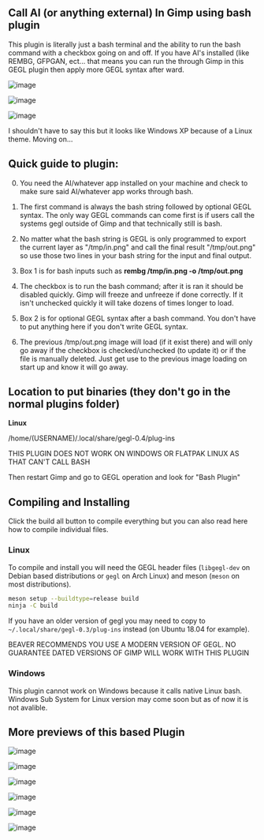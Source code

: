## Call AI (or anything external) In Gimp using bash plugin
This plugin is literally just a bash terminal and the ability to run the bash command with a checkbox going on and off. If you have AI's installed (like REMBG, GFPGAN, ect... that means you can run the
through Gimp in this GEGL plugin then apply more GEGL syntax after ward. 

![image](https://github.com/LinuxBeaver/AI_in_Gimp_by_GEGL_calling_bash/assets/78667207/cf82c7b2-4ff1-42ea-bff5-6ba1b248ce21)

![image](https://github.com/LinuxBeaver/AI_in_Gimp_by_GEGL_calling_bash/assets/78667207/4d585743-106f-423a-b611-23a7c2b0784c)

![image](https://github.com/LinuxBeaver/AI_in_Gimp_by_GEGL_calling_bash/assets/78667207/a370214f-d9d4-4db5-b622-dd93fc48c10d)



I shouldn't have to say this but it looks like Windows XP because of a Linux theme. Moving on...


## Quick guide to plugin:

0. You need the AI/whatever app installed on your machine and check to make sure said AI/whatever app works through bash.

1. The first command is always the bash string followed by optional GEGL syntax. The only way GEGL commands can come first is if users call the systems gegl outside of Gimp and that technically still is bash.

2. No matter what the bash string is GEGL is only programmed to export the current  layer as "/tmp/in.png"
and call the final result "/tmp/out.png" so use those two lines in your bash string for the input and final output.

3. Box 1 is for bash inputs such as **rembg /tmp/in.png -o /tmp/out.png**

4. The checkbox is to run the bash command; after it is ran it should be disabled quickly. Gimp will freeze and unfreeze if done correctly. If it isn't unchecked quickly it will take dozens of times longer to load.

5. Box 2 is for optional GEGL syntax after a bash command. You don't have to put anything here if you don't write GEGL syntax.

6. The previous /tmp/out.png image will load (if it exist there) and will only go away if the checkbox is checked/unchecked (to update it) or if the file is manually deleted. Just get use to the previous image loading on start up and know it will go away.


## Location to put binaries (they don't go in the normal plugins folder)

**Linux** 

 /home/(USERNAME)/.local/share/gegl-0.4/plug-ins
 
THIS PLUGIN DOES NOT WORK ON WINDOWS OR FLATPAK LINUX AS THAT CAN'T CALL BASH

Then restart Gimp and go to GEGL operation and look for "Bash Plugin"


## Compiling and Installing

Click the build all button to compile everything but you can also read here how to compile individual files.

### Linux

To compile and install you will need the GEGL header files (`libgegl-dev` on
Debian based distributions or `gegl` on Arch Linux) and meson (`meson` on
most distributions).

```bash
meson setup --buildtype=release build
ninja -C build

```

If you have an older version of gegl you may need to copy to `~/.local/share/gegl-0.3/plug-ins`
instead (on Ubuntu 18.04 for example).

BEAVER RECOMMENDS YOU USE A MODERN VERSION OF GEGL. NO GUARANTEE DATED VERSIONS OF GIMP WILL WORK WITH THIS PLUGIN 

### Windows

This plugin cannot work on Windows because it calls native Linux bash. Windows Sub System for Linux version may come soon but as of now it is not avalible. 

## More previews of this based Plugin

![image](https://github.com/LinuxBeaver/AI_in_Gimp_by_GEGL_calling_bash/assets/78667207/caa43b3a-7c82-443c-b62f-5279e621c625)

![image](https://github.com/LinuxBeaver/AI_in_Gimp_by_GEGL_calling_bash/assets/78667207/b35a8ebc-0b7f-44ff-bc31-9b4047b0e889)

![image](https://github.com/LinuxBeaver/AI_in_Gimp_by_GEGL_calling_bash/assets/78667207/fa7cf60d-e8e1-4e48-bf75-eeaeaee67643)

![image](https://github.com/LinuxBeaver/AI_in_Gimp_by_GEGL_calling_bash/assets/78667207/561db502-6a7e-43fa-9545-d794b904360d)

![image](https://github.com/LinuxBeaver/AI_in_Gimp_by_GEGL_calling_bash/assets/78667207/0335019d-02f9-4175-a917-2ff95a0398a7)

![image](https://github.com/LinuxBeaver/AI_in_Gimp_by_GEGL_calling_bash/assets/78667207/da2b84a9-5ecf-4800-9f54-ad32f7b172ed)






